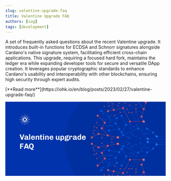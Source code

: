 ```yaml
---
slug: valentine-upgrade-faq
title: Valentine Upgrade FAQ
authors: [iog]
tags: [development]
---
```


A set of frequently asked questions about the recent Valentine upgrade. It introduces built-in functions for ECDSA and Schnorr signatures alongside Cardano's native signature system, facilitating efficient cross-chain applications. This upgrade, requiring a focused hard fork, maintains the ledger era while expanding developer tools for secure and versatile DApp creation. It leverages popular cryptographic standards to enhance Cardano's usability and interoperability with other blockchains, ensuring high security through expert audits. 

<div style={{ textAlign: 'right' }}>
[**Read more**](https://iohk.io/en/blog/posts/2023/02/27/valentine-upgrade-faq/)
</div>

![Valentine Upgrade FAQ](./banner.webp)